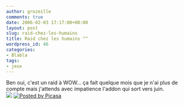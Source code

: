 ```yaml
---
author: grozeille
comments: true
date: 2006-02-03 17:17:00+00:00
layout: post
slug: raid-chez-les-humains
title: Raid chez les humains ^^
wordpress_id: 46
categories:
- Blabla
tags:
- jeux
---
```


Ben oui, c'est un raid à WOW... ça fait quelque mois que je n'ai plus de compte mais j'attends avec impatience l'addon qui sort vers juin.  
[![](http://photos1.blogger.com/blogger/6342/732/400/WoWScrnShot_081505_223006.jpg)](http://photos1.blogger.com/blogger/6342/732/1024/WoWScrnShot_081505_223006.jpg) [![Posted by Picasa](http://photos1.blogger.com/pbp.gif)](http://picasa.google.com/)

